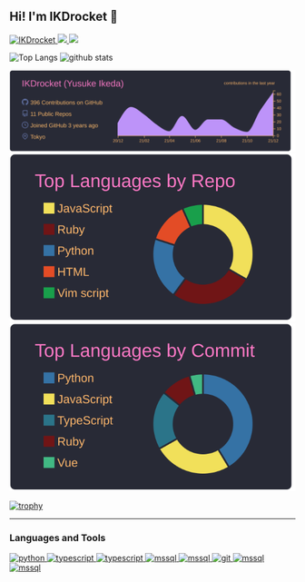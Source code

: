 ## Hi! I'm IKDrocket 👋

<p align="left"> 
  <a href="https://github.com/IKDrocket/IKDrocket/">
    <img src="https://komarev.com/ghpvc/?username=IKDrocket" alt="IKDrocket" />
  </a>
  <a href="http://twitter.com/1128_rocket">
    <img height="20" src="https://img.shields.io/twitter/follow/1128_rocket?label=Twitter&logo=twitter&style=flat" />
  </a>
  <a href="https://github.com/IKDrocket">
    <img height="20" src="https://img.shields.io/github/followers/IKDrocket?label=follow&logo=github&style=flat" />
  </a>
  <!--
  <a href="https://atcoder.jp/users/IKDrocket">
     <img height="20" src="https://img.shields.io/endpoint?url=https%3A%2F%2Fatcoder-badges.now.sh%2Fapi%2Fatcoder%2Fjson%2FIKDRocket" />
    </a> 
  -->
</p>

<p align="left"> 
  <img alt="Top Langs" height="150px" src="https://github-readme-stats.vercel.app/api/top-langs/?username=IKDrocket&layout=compact&count_private=true&show_icons=true&show_icons=true&theme=onedark" />
  <img alt="github stats" height="150px" src="https://github-readme-stats.vercel.app/api?username=IKDrocket&count_private=true&show_icons=true&show_icons=true&theme=onedark" />
</p>

[![](https://raw.githubusercontent.com/IKDrocket/IKDrocket/main/profile-summary-card-output/dracula/0-profile-details.svg)](https://github.com/vn7n24fzkq/github-profile-summary-cards)
[![](https://raw.githubusercontent.com/IKDrocket/IKDrocket/main/profile-summary-card-output/dracula/1-repos-per-language.svg)](https://github.com/vn7n24fzkq/github-profile-summary-cards)
[![](https://raw.githubusercontent.com/IKDrocket/IKDrocket/main/profile-summary-card-output/dracula/2-most-commit-language.svg)](https://github.com/vn7n24fzkq/github-profile-summary-cards)

[![trophy](https://github-profile-trophy.vercel.app/?username=IKDrocket&theme=dracula&margin-w=15)](https://github.com/ryo-ma/github-profile-trophy)

---
### Languages and Tools
<p align="left"> 
  <a href="https://www.python.org" target="_blank"> <img src="https://cdn.icon-icons.com/icons2/2699/PNG/512/python_vertical_logo_icon_168039.png" alt="python" width="40" height="40"/>
  <a href="https://www.typescriptlang.org" target="_blank"> <img src="https://cdn.icon-icons.com/icons2/2415/PNG/512/typescript_plain_logo_icon_146316.png" alt="typescript" width="40" height="40"/>
  <a href="https://v3.ja.vuejs.org" target="_blank"> <img src="https://v3.ja.vuejs.org/logo.png" alt="typescript" width="40" height="40"/>
  <!--
  <a href="https://www.r-project.org/" target="_blank"> <img src="https://cdn.icon-icons.com/icons2/2107/PNG/512/file_type_r_icon_130212.png" alt="R" width="40" height="40"/> 
-->
<!--   <a href="https://cloud.google.com" target="_blank"> <img src="https://www.vectorlogo.zone/logos/google_cloud/google_cloud-icon.svg" alt="gcp" width="40" height="40"/>  -->
    <!--
  <a href="https://www.microsoft.com/en-us/sql-server" target="_blank"> <img src="https://cdn.worldvectorlogo.com/logos/microsoft-sql-server.svg" alt="mssql" width="40" height="40"/> 
-->
<!--   <a href="https://www.mysql.com/jp/" target="_blank"> <img src="https://cdn.icon-icons.com/icons2/2415/PNG/512/mysql_original_wordmark_logo_icon_146417.png" alt="mssql" width="40" height="40"/>  -->
<!--   <a href="http://rubyonrails.org/" target="_blank"> <img src="https://cdn.icon-icons.com/icons2/2415/PNG/512/rails_plain_wordmark_logo_icon_146377.png" alt="mssql" width="40" height="40"/>  -->
  <a href="https://reactjs.org/" target="_blank"> <img src="https://cdn.icon-icons.com/icons2/2415/PNG/512/react_original_wordmark_logo_icon_146375.png" alt="mssql" width="40" height="40"/>
  <a href="https://www.docker.com/" target="_blank"> <img src="https://cdn.icon-icons.com/icons2/2407/PNG/512/docker_icon_146192.png" alt="mssql" width="40" height="40"/> 
  <a href="https://git-scm.com/" target="_blank"> <img src="https://www.vectorlogo.zone/logos/git-scm/git-scm-icon.svg" alt="git" width="40" height="40"/> </a>  
  <a href="https://github.co.jp/" target="_blank"> <img src="https://cdn.icon-icons.com/icons2/2429/PNG/512/github_logo_icon_147285.png" alt="mssql" width="40" height="40"/>
  <a href="https://aws.amazon.com/" target="_blank"> <img src="https://cdn.icon-icons.com/icons2/2248/PNG/512/aws_icon_137928.png" alt="mssql" width="40" height="40"/> 




</p>


<!--
**IKDrocket/IKDrocket** is a ✨ _special_ ✨ repository because its `README.md` (this file) appears on your GitHub profile.


- Here are some ideas to get you started:

- 🔭 I’m currently working on ...
- 🌱 I’m currently learning ...
- 👯 I’m looking to collaborate on ...
- 🤔 I’m looking for help with ...
- 💬 Ask me about ...
- 📫 How to reach me: ...
- 😄 Pronouns: ...
- ⚡ Fun fact: ...
-->
